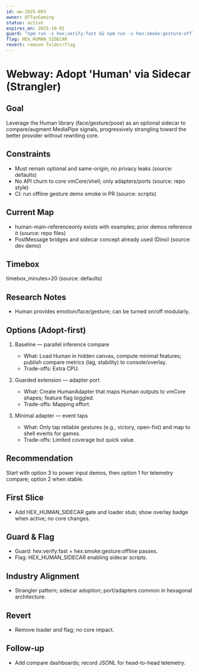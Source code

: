```yaml
---
id: ww-2025-093
owner: @TTaoGaming
status: active
expires_on: 2025-10-01
guard: "npm run -s hex:verify:fast && npm run -s hex:smoke:gesture:offline"
flag: HEX_HUMAN_SIDECAR
revert: remove folder/flag
---
```

# Webway: Adopt 'Human' via Sidecar (Strangler)

## Goal

Leverage the Human library (face/gesture/pose) as an optional sidecar to compare/augment MediaPipe signals, progressively strangling toward the better provider without rewriting core.

## Constraints

- Must remain optional and same-origin; no privacy leaks (source: defaults)
- No API churn to core vmCore/shell; only adapters/ports (source: repo style)
- CI: run offline gesture demo smoke in PR (source: scripts)

## Current Map

- human-main-referenceonly exists with examples; prior demos reference it (source: repo files)
- PostMessage bridges and sidecar concept already used (Dino) (source: dev demo)

## Timebox

timebox_minutes=20 (source: defaults)

## Research Notes

- Human provides emotion/face/gesture; can be turned on/off modularly.

## Options (Adopt-first)

1. Baseline — parallel inference compare
   - What: Load Human in hidden canvas, compute minimal features; publish compare metrics (lag, stability) to console/overlay.
   - Trade-offs: Extra CPU.

2. Guarded extension — adapter port
   - What: Create HumanAdapter that maps Human outputs to vmCore shapes; feature flag toggled.
   - Trade-offs: Mapping effort.

3. Minimal adapter — event taps
   - What: Only tap reliable gestures (e.g., victory, open-fist) and map to shell events for games.
   - Trade-offs: Limited coverage but quick value.

## Recommendation

Start with option 3 to power input demos, then option 1 for telemetry compare; option 2 when stable.

## First Slice

- Add HEX_HUMAN_SIDECAR gate and loader stub; show overlay badge when active; no core changes.

## Guard & Flag

- Guard: hex:verify:fast + hex:smoke:gesture:offline passes.
- Flag: HEX_HUMAN_SIDECAR enabling sidecar scripts.

## Industry Alignment

- Strangler pattern; sidecar adoption; port/adapters common in hexagonal architecture.

## Revert

- Remove loader and flag; no core impact.

## Follow-up

- Add compare dashboards; record JSONL for head-to-head telemetry.
